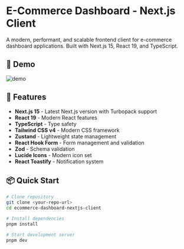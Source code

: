 # E-Commerce Dashboard - Next.js Client

A modern, performant, and scalable frontend client for e-commerce dashboard applications. Built with Next.js 15, React 19, and TypeScript.

## 🎥 Demo

![demo](/demo/demo.gif)

## 🚀 Features

- **Next.js 15** - Latest Next.js version with Turbopack support
- **React 19** - Modern React features
- **TypeScript** - Type safety
- **Tailwind CSS v4** - Modern CSS framework
- **Zustand** - Lightweight state management
- **React Hook Form** - Form management and validation
- **Zod** - Schema validation
- **Lucide Icons** - Modern icon set
- **React Toastify** - Notification system

## 📦 Quick Start

```bash
# Clone repository
git clone <your-repo-url>
cd ecommerce-dashboard-nextjs-client

# Install dependencies
pnpm install

# Start development server
pnpm dev


```
